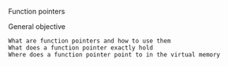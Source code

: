 Function pointers

General objective 

    What are function pointers and how to use them
    What does a function pointer exactly hold
    Where does a function pointer point to in the virtual memory
